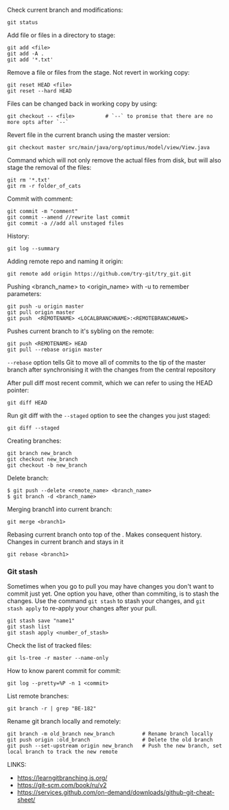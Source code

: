 
Check current branch and modifications:
```
git status
```

Add file or files in a directory to stage:
```
git add <file>
git add -A .
git add '*.txt'
```

Remove a file or files from the stage. Not revert in working copy:
```
git reset HEAD <file>
git reset --hard HEAD
```
 
Files can be changed back in working copy by using:
```
git checkout -- <file>          # `--` to promise that there are no more opts after `--`
```

Revert file in the current branch using the master version:
```
git checkout master src/main/java/org/optimus/model/view/View.java
```

Command which will not only remove the actual files from disk, but will also stage the removal of the files:
```
git rm '*.txt'
git rm -r folder_of_cats
```

Commit with comment:
```
git commit -m "comment"
git commit --amend //rewrite last commit 
git commit -a //add all unstaged files
```

History:
```
git log --summary
```

Adding remote repo and naming it origin:
```
git remote add origin https://github.com/try-git/try_git.git
```

Pushing <branch_name> to <origin_name> with -u to remember parameters:
```
git push -u origin master
git pull origin master
git push  <REMOTENAME> <LOCALBRANCHNAME>:<REMOTEBRANCHNAME> 
```

Pushes current branch to it's sybling on the remote:
```
git push <REMOTENAME> HEAD
git pull --rebase origin master
```
 `--rebase` option tells Git to move all of commits to the tip of the master branch after synchronising it with the changes from the central repository 

After pull diff most recent commit, which we can refer to using the HEAD pointer:
```
git diff HEAD
```

Run git diff with the `--staged` option to see the changes you just staged:
```
git diff --staged
```

Creating branches:
```
git branch new_branch
git checkout new_branch
git checkout -b new_branch
```

Delete branch:
```
$ git push --delete <remote_name> <branch_name>
$ git branch -d <branch_name>
```

Merging branch1 into current branch:
```
git merge <branch1>
```

Rebasing current branch onto top of the <branch1>. Makes consequent history. Changes in current branch and stays in it
```
git rebase <branch1>
```

### Git stash
Sometimes when you go to pull you may have changes you don't want to commit just yet. One option you have, other than commiting, is to stash the changes.
Use the command `git stash` to stash your changes, and `git stash apply` to re-apply your changes after your pull.
```
git stash save "name1"
git stash list
git stash apply <number_of_stash>
```

Check the list of tracked files:
``` 
git ls-tree -r master --name-only
```

How to know parent commit for commit:
```
git log --pretty=%P -n 1 <commit>
```
 
List remote branches:
```
git branch -r | grep "BE-182"
```

Rename git branch locally and remotely:
```
git branch -m old_branch new_branch         # Rename branch locally    
git push origin :old_branch                 # Delete the old branch    
git push --set-upstream origin new_branch   # Push the new branch, set local branch to track the new remote
```

LINKS:
- https://learngitbranching.js.org/
- https://git-scm.com/book/ru/v2
- https://services.github.com/on-demand/downloads/github-git-cheat-sheet/
